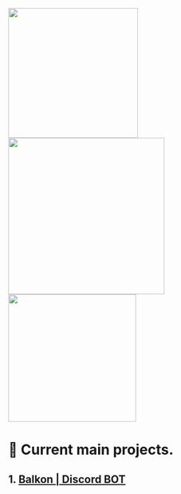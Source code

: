 
<p>
  <img src="https://i.pinimg.com/736x/f5/ca/2e/f5ca2e917550783c5962e43f787505ff.jpg" width="260.2">
  <img src="https://i.pinimg.com/736x/85/9b/cb/859bcbab195347711a338368e9d192e7.jpg" width="312.6">
  <img src="https://i.pinimg.com/736x/5c/4b/e6/5c4be6c13f5b1596f6da40eaaf6c1518.jpg" width="255.5">


  <!--
</p>
  <p>
    <img src="https://i.pinimg.com/736x/f5/ca/2e/f5ca2e917550783c5962e43f787505ff.jpg" width="230">
  <img src="https://i.pinimg.com/736x/85/9b/cb/859bcbab195347711a338368e9d192e7.jpg" width="276.2">
  <img src="https://i.pinimg.com/736x/5c/4b/e6/5c4be6c13f5b1596f6da40eaaf6c1518.jpg" width="225.5">
  <img src="https://i.pinimg.com/736x/e7/22/6d/e7226d3608edb0a61e16b4c39ebe105d.jpg" width="229.7">
  <img src="https://i.pinimg.com/736x/25/eb/0d/25eb0d71ee4c3a2c48c967bb5c830280.jpg" width="275.7">
  <img src="https://i.pinimg.com/1200x/74/a5/84/74a5843bb35f3c01fb6272767faf71e7.jpg" width="225.7">
  <img src="https://i.pinimg.com/736x/53/38/22/5338227d221fb3b4f8d41158e814a670.jpg" width="229.7">
  <img src="https://i.pinimg.com/736x/52/e2/34/52e234b3f41111fe986c28fc6673c81a.jpg" width="275.7">
  <img src="https://i.pinimg.com/736x/09/b3/1f/09b31faed565d8e30e1c50ed0131b664.jpg" width="225.7"> 
  -->
  </p>

  # 🚬 Current main projects.
## 1. [Balkon | Discord BOT](https://github.com/phenibut645/balkon)
  
  


<!--
**phenibut645/phenibut645** is a ✨ _special_ ✨ repository because its `README.md` (this file) appears on your GitHub profile.

Here are some ideas to get you started:

- 🔭 I’m currently working on ...
- 🌱 I’m currently learning ...
- 👯 I’m looking to collaborate on ...
- 🤔 I’m looking for help with ...
- 💬 Ask me about ...
- 📫 How to reach me: ...
- 😄 Pronouns: ...
- ⚡ Fun fact: ...
-->
